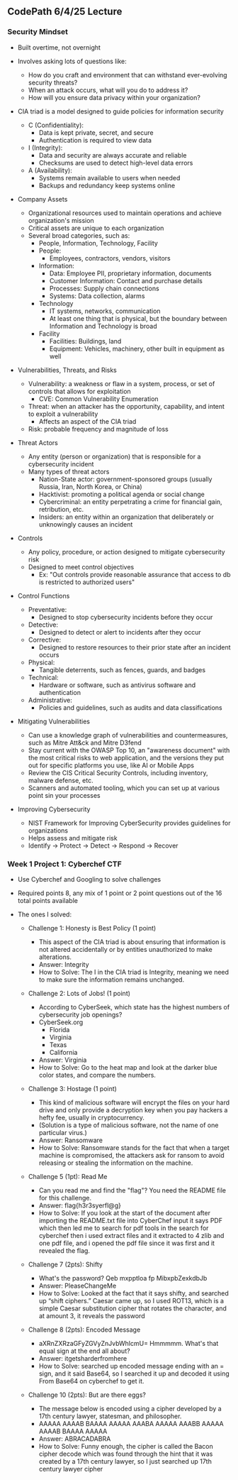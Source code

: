 ## CodePath 6/4/25 Lecture

### Security Mindset

-   Built overtime, not overnight
-   Involves asking lots of questions like:

    -   How do you craft and environment that can withstand ever-evolving security threats?
    -   When an attack occurs, what will you do to address it?
    -   How will you ensure data privacy within your organization?

-   CIA triad is a model designed to guide policies for information security

    -   C (Confidentiality):
        -   Data is kept private, secret, and secure
        -   Authentication is required to view data
    -   I (Integrity):
        -   Data and security are always accurate and reliable
        -   Checksums are used to detect high-level data errors
    -   A (Availability):
        -   Systems remain available to users when needed
        -   Backups and redundancy keep systems online

-   Company Assets

    -   Organizational resources used to maintain operations and achieve organization's mission
    -   Critical assets are unique to each organization
    -   Several broad categories, such as:
        -   People, Information, Technology, Facility
        -   People:
            -   Employees, contractors, vendors, visitors
        -   Information:
            -   Data: Employee PII, proprietary information, documents
            -   Customer Information: Contact and purchase details
            -   Processes: Supply chain connections
            -   Systems: Data collection, alarms
        -   Technology
            -   IT systems, networks, communication
            -   At least one thing that is physical, but the boundary between Information and Technology is broad
        -   Facility
            -   Facilities: Buildings, land
            -   Equipment: Vehicles, machinery, other built in equipment as well

-   Vulnerabilities, Threats, and Risks

    -   Vulnerability: a weakness or flaw in a system, process, or set of controls that allows for exploitation
        -   CVE: Common Vulnerability Enumeration
    -   Threat: when an attacker has the opportunity, capability, and intent to exploit a vulnerability
        -   Affects an aspect of the CIA triad
    -   Risk: probable frequency and magnitude of loss

-   Threat Actors
    -   Any entity (person or organization) that is responsible for a cybersecurity incident
    -   Many types of threat actors
        -   Nation-State actor: government-sponsored groups (usually Russia, Iran, North Korea, or China)
        -   Hacktivist: promoting a political agenda or social change
        -   Cybercriminal: an entity perpetrating a crime for financial gain, retribution, etc.
        -   Insiders: an entity within an organization that deliberately or unknowingly causes an incident
-   Controls

    -   Any policy, procedure, or action designed to mitigate cybersecurity risk
    -   Designed to meet control objectives
        -   Ex: "Out controls provide reasonable assurance that access to db is restricted to authorized users"

-   Control Functions

    -   Preventative:
        -   Designed to stop cybersecurity incidents before they occur
    -   Detective:
        -   Designed to detect or alert to incidents after they occur
    -   Corrective:
        -   Designed to restore resources to their prior state after an incident occurs
    -   Physical:
        -   Tangible deterrents, such as fences, guards, and badges
    -   Technical:
        -   Hardware or software, such as antivirus software and authentication
    -   Administrative:
        -   Policies and guidelines, such as audits and data classifications

-   Mitigating Vulnerabilities

    -   Can use a knowledge graph of vulnerabilities and countermeasures, such as Mitre Att&ck and Mitre D3fend
    -   Stay current with the OWASP Top 10, an "awareness document" with the most critical risks to web application, and the versions they put out for specific platforms you use, like AI or Mobile Apps
    -   Review the CIS Critical Security Controls, including inventory, malware defense, etc.
    -   Scanners and automated tooling, which you can set up at various point sin your processes

-   Improving Cybersecurity
    -   NIST Framework for Improving CyberSecurity provides guidelines for organizations
    -   Helps assess and mitigate risk
    -   Identify -> Protect -> Detect -> Respond -> Recover

### Week 1 Project 1: Cyberchef CTF

-   Use Cyberchef and Googling to solve challenges
-   Required points 8, any mix of 1 point or 2 point questions out of the 16 total points available

-   The ones I solved:

    -   Challenge 1: Honesty is Best Policy (1 point)

        -   This aspect of the CIA triad is about ensuring that information is not altered accidentally or by entities unauthorized to make alterations.
        -   Answer: Integrity
        -   How to Solve: The I in the CIA triad is Integrity, meaning we need to make sure the information remains unchanged.

    -   Challenge 2: Lots of Jobs! (1 point)

        -   According to CyberSeek, which state has the highest numbers of cybersecurity job openings?
        -   CyberSeek.org
            -   Florida
            -   Virginia
            -   Texas
            -   California
        -   Answer: Virginia
        -   How to Solve: Go to the heat map and look at the darker blue color states, and compare the numbers.

    -   Challenge 3: Hostage (1 point)

        -   This kind of malicious software will encrypt the files on your hard drive and only provide a decryption key when you pay hackers a hefty fee, usually in cryptocurrency.
        -   (Solution is a type of malicious software, not the name of one particular virus.)
        -   Answer: Ransomware
        -   How to Solve: Ransomware stands for the fact that when a target machine is compromised, the attackers ask for ransom to avoid releasing or stealing the information on the machine.

    -   Challenge 5 (1pt):  Read Me
    
        -   Can you read me and find the "flag"? You need the README file for this challenge.
        -   Answer: flag{h3r3syerfl@g}
        -   How to Solve: If you look at the start of the document after importing the README.txt file into CyberChef input it says PDF which then led me to search for pdf tools in the search for cyberchef then i used extract files and it extracted to 4 zlib and one pdf file, and i opened the pdf file since it was first and it revealed the flag.

    -   Challenge 7 (2pts): Shifty

        -   What's the password? Qeb mxpptloa fp MibxpbZexkdbJb
        -   Answer: PleaseChangeMe
        -   How to Solve: Looked at the fact that it says shifty, and searched up “shift ciphers.” Caesar came up, so I used ROT13, which is a simple Caesar substitution cipher that rotates the character, and at amount 3, it reveals the password

    -   Challenge 8 (2pts): Encoded Message

        -   aXRnZXRzaGFyZGVyZnJvbWhlcmU= Hmmmmm. What's that equal sign at the end all about?
        -   Answer: itgetsharderfromhere
        -   How to Solve: searched up encoded message ending with an = sign, and it said Base64, so I searched it up and decoded it using From Base64 on cyberchef to get it.

    -   Challenge 10 (2pts): But are there eggs?
        -   The message below is encoded using a cipher developed by a 17th century lawyer, statesman, and philosopher.
        -   AAAAA AAAAB BAAAA AAAAA AAABA AAAAA AAABB AAAAA AAAAB BAAAA AAAAA
        -   Answer: ABRACADABRA
        -   How to Solve: Funny enough, the cipher is called the Bacon cipher decode which was found through the hint that it was created by a 17th century lawyer, so I just searched up 17th century lawyer cipher
